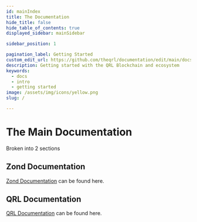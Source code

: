 ```yaml
---
id: mainIndex
title: The Documentation
hide_title: false
hide_table_of_contents: true
displayed_sidebar: mainSidebar

sidebar_position: 1

pagination_label: Getting Started
custom_edit_url: https://github.com/theqrl/documentation/edit/main/docs/getting-started.md
description: Getting started with the QRL Blockchain and ecosystem
keywords:
  - docs
  - intro
  - getting started
image: /assets/img/icons/yellow.png
slug: /

---
```




# The Main Documentation


Broken into 2 sections

## Zond Documentation

[Zond Documentation](./zond-getting-started.md) can be found here.

## QRL Documentation


[QRL Documentation](./qrl-getting-started.md) can be found here.